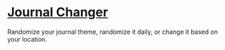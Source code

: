 # [Journal Changer](https://www.mousehuntgame.com/preferences.php?tab=mousehunt-improved-settings#mousehunt-improved-settings-feature-journal-changer)

Randomize your journal theme, randomize it daily, or change it based on your location.
